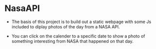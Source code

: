 # NasaAPI

- The basis of this project is to build out a static webpage with some Js included to diplay
photos of the day from a NASA API.

* You can click on the calender to a specific date to show a photo of something interesting from NASA
that happened on that day.
